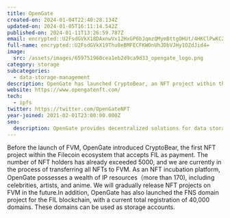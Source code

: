 ```yaml
---
title: OpenGate
created-on: 2024-01-04T22:40:28.134Z
updated-on: 2024-01-05T16:11:14.542Z
published-on: 2024-01-11T13:26:59.787Z
email: encrypted::U2FsdGVkX18DAxnwVx12HxGP6bJqmzQMymBttgOHUt/4HKClPwKCZTxMTftLffJX
full-name: encrypted::U2FsdGVkX19Thu0eBMFECFKWOnUhJDbVJHy1OZdJid4=
image:
  src: /assets/images/659751960cea1eb2d9ca9d33_opengate_logo.png
category: storage
subcategories:
  - data-storage-management
description: OpenGate has launched CryptoBear, an NFT project within the Filecoin ecosystem.
website: https://www.opengatenft.com/
tech:
  - ipfs
twitter: https://twitter.com/OpenGateNFT
year-joined: 2021-02-01T23:00:00.000Z
seo:
  description: OpenGate provides decentralized solutions for data storage and management.
---
```


Before the launch of FVM, OpenGate introduced CryptoBear, the first NFT project within the Filecoin ecosystem that accepts FIL as payment. The number of NFT holders has already exceeded 5000, and we are currently in the process of transferring all NFTs to FVM. As an NFT incubation platform, OpenGate possesses a wealth of IP resources（more than 170), including celebrities, artists, and anime. We will gradually release NFT projects on FVM in the future.In addition, OpenGate has also launched the FNS domain project for the FIL blockchain, with a current total registration of 40,000 domains. These domains can be used as storage accounts.
